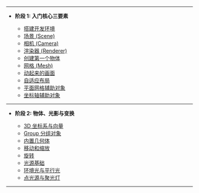 <!-- - [课程介绍](/)
- [课程目录](mulu.md) -->

---

- **阶段 1: 入门核心三要素**

  - [搭建开发环境](step1/dev/dev.md)
  - [场景 (Scene)](step1/scene/scene.md)
  - [相机 (Camera)](step1/camera/camera.md)
  - [渲染器 (Renderer)](step1/renderer/renderer.md)
  - [创建第一个物体](step1/box/box.md)
  - [网格 (Mesh)](step1/mesh/mesh.md)
  - [动起来的画面](step1/animation/animation.md)
  - [自适应布局](step1/resize/resize.md)
  - [平面网格辅助对象](step1/gridhelper/gridhelper.md)
  - [坐标轴辅助对象](step1/AxesHelper/AxesHelper.md)

---

- **阶段 2: 物体、光影与变换**

  - [3D 坐标系与向量](step2/coordinates-and-vectors/coordinates-and-vectors.md)
  - [Group 分组对象](step2/group/group.md)
  - [内置几何体](step2/builtin-geometry/builtin-geometry.md)
  - [移动和缩放](step2/transform-position-scale/transform-position-scale.md)
  - [旋转](step2/rotation/rotation.md)
  - [光源基础](step2/lighting-basics/lighting-basics.md)
  - [环境光与平行光](step2/ambient-directional-light/ambient-directional-light.md)
  - [点光源与聚光灯](step2/point-spot-light/point-spot-light.md)

---

<!--
- **阶段 3: 交互、材质与动画**

  - [轨道控制器](step3/OrbitControls/OrbitControls.md)
  - [指针锁定控制器](step3/PointerLockControls/PointerLockControls.md)
  - [动画 animate](step3/animate.md)
  - [CSS3D](step3/css3d/css3d.md)
  - [GASP 动画](step3/gasp/gasp.md)
  - [GUI 控件](step3/gui/gui.md)
  - [贴图映射 Mapping](step3/mapping/mapping.md)
  - [射线检测 Raycaster](step3/raycaster/raycaster.md)
  - [纹理 Texture](step3/texture/texture.md)
  - [透明与混合 Opacity](step3/opacity/opacity.md)
  - [Canvas 纹理](step3/canvas/canvas.md)
  - [标准材质 MeshStandardMaterial](step3/meshStandardMatrerial/MeshStandardMaterail.md)
  - [PBR 材质](step3/pbr/pbr.md)
  - [视频纹理](step3/video/video.md) -->
